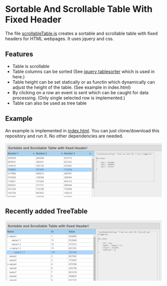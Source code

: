# Sortable And Scrollable Table With Fixed Header

The file [scrollableTable.js](/js/scrollableTable.js) creates a sortable and scrollable table with fixed headers for HTML webpages. It uses jquery and css.

## Features
* Table is scrollable
* Table columns can be sorted (See [jquery tablesorter](https://github.com/Mottie/tablesorter) which is used in here.)
* Table height can be set statically or as functin which dynamically can adjust the height of the table. (See example in index.html)
* By clicking on a row an event is sent which can be caught for data processing. (Only single selected row is implemented.)
* Table can also be used as tree table

## Example
An example is implemented in [index.html](index.html). You can just clone/download this repository and run it. No other dependencies are needed.

<img src="screenshot.png" />

## Recently added TreeTable

<img src="screenshotTreeTable.png" />

